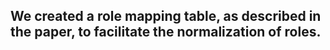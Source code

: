 ## We created a role mapping table, as described in the paper, to facilitate the normalization of roles.